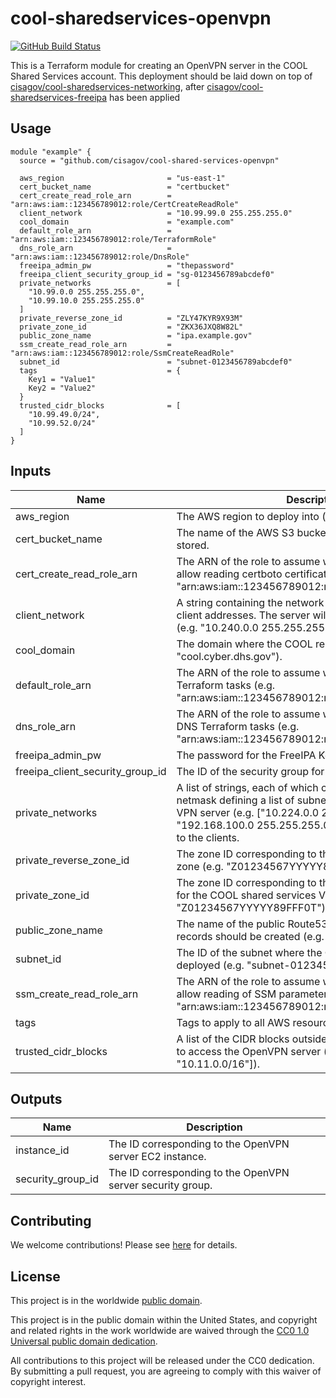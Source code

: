 # cool-sharedservices-openvpn #

[![GitHub Build Status](https://github.com/cisagov/cool-sharedservices-openvpn/workflows/build/badge.svg)](https://github.com/cisagov/cool-sharedservices-openvpn/actions)

This is a Terraform module for creating an OpenVPN server in the COOL
Shared Services account.  This deployment should be laid down on top
of
[cisagov/cool-sharedservices-networking](https://github.com/cisagov/cool-sharedservices-networking),
after
[cisagov/cool-sharedservices-freeipa](https://github.com/cisagov/cool-sharedservices-freeipa)
has been applied

## Usage ##

```hcl
module "example" {
  source = "github.com/cisagov/cool-shared-services-openvpn"

  aws_region                       = "us-east-1"
  cert_bucket_name                 = "certbucket"
  cert_create_read_role_arn        = "arn:aws:iam::123456789012:role/CertCreateReadRole"
  client_network                   = "10.99.99.0 255.255.255.0"
  cool_domain                      = "example.com"
  default_role_arn                 = "arn:aws:iam::123456789012:role/TerraformRole"
  dns_role_arn                     = "arn:aws:iam::123456789012:role/DnsRole"
  freeipa_admin_pw                 = "thepassword"
  freeipa_client_security_group_id = "sg-0123456789abcdef0"
  private_networks                 = [
    "10.99.0.0 255.255.255.0",
    "10.99.10.0 255.255.255.0"
  ]
  private_reverse_zone_id          = "ZLY47KYR9X93M"
  private_zone_id                  = "ZKX36JXQ8W82L"
  public_zone_name                 = "ipa.example.gov"
  ssm_create_read_role_arn         = "arn:aws:iam::123456789012:role/SsmCreateReadRole"
  subnet_id                        = "subnet-0123456789abcdef0"
  tags                             = {
    Key1 = "Value1"
    Key2 = "Value2"
  }
  trusted_cidr_blocks              = [
    "10.99.49.0/24",
    "10.99.52.0/24"
  ]
}
```

## Inputs ##

| Name | Description | Type | Default | Required |
|------|-------------|:----:|:-------:|:--------:|
| aws_region | The AWS region to deploy into (e.g. us-east-1). | string | | yes |
| cert_bucket_name | The name of the AWS S3 bucket where certificates are stored. | string | `cool-certificates` | no |
| cert_create_read_role_arn | The ARN of the role to assume when creating a role to allow reading certboto certificate data (e.g. "arn:aws:iam::123456789012:role/CertCreateReadRole"). | string | | yes |
| client_network | A string containing the network and netmask to assign client addresses. The server will take the first address. (e.g. "10.240.0.0 255.255.255.0"). | string | | yes |
| cool_domain | The domain where the COOL resources reside (e.g. "cool.cyber.dhs.gov"). | string | `cool.cyber.dhs.gov` | no |
| default_role_arn | The ARN of the role to assume when performing most Terraform tasks (e.g. "arn:aws:iam::123456789012:role/TerraformRole"). | string | | yes |
| dns_role_arn | The ARN of the role to assume when performing public DNS Terraform tasks (e.g. "arn:aws:iam::123456789012:role/DnsRole"). | string | | yes |
| freeipa_admin_pw | The password for the FreeIPA Kerberos admin role. | string | | yes |
| freeipa_client_security_group_id | The ID of the security group for FreeIPA clients. | string | | yes |
| private_networks | A list of strings, each of which contains a network and netmask defining a list of subnets that exist behind the VPN server (e.g. ["10.224.0.0 255.240.0.0", "192.168.100.0 255.255.255.0"]).  These will be pushed to the clients. | list(string) | | yes |
| private_reverse_zone_id | The zone ID corresponding to the private Route53 reverse zone (e.g. "Z01234567YYYYY89FFF0T"). | string | | yes |
| private_zone_id | The zone ID corresponding to the private Route53 zone for the COOL shared services VPC (e.g. "Z01234567YYYYY89FFF0T"). | string | | yes |
| public_zone_name | The name of the public Route53 zone where public DNS records should be created (e.g. "cyber.dhs.gov."). | string | `cyber.dhs.gov` | no |
| subnet_id | The ID of the subnet where the OpenVPN server is to be deployed (e.g. "subnet-0123456789abcdef0"). | string | | yes |
| ssm_create_read_role_arn | The ARN of the role to assume when creating a role to allow reading of SSM parameters (e.g. "arn:aws:iam::123456789012:role/SsmCreateReadRole") | string | | yes |
| tags | Tags to apply to all AWS resources created. | map(string) | `{}` | no |
| trusted_cidr_blocks | A list of the CIDR blocks outside the VPC that are allowed to access the OpenVPN server (e.g. ["10.10.0.0/16", "10.11.0.0/16"]). | list(string) | `[]` | no |

## Outputs ##

| Name | Description |
|------|-------------|
| instance_id | The ID corresponding to the OpenVPN server EC2 instance. |
| security_group_id | The ID corresponding to the OpenVPN server security group. |

## Contributing ##

We welcome contributions!  Please see [here](CONTRIBUTING.md) for
details.

## License ##

This project is in the worldwide [public domain](LICENSE).

This project is in the public domain within the United States, and
copyright and related rights in the work worldwide are waived through
the [CC0 1.0 Universal public domain
dedication](https://creativecommons.org/publicdomain/zero/1.0/).

All contributions to this project will be released under the CC0
dedication. By submitting a pull request, you are agreeing to comply
with this waiver of copyright interest.
